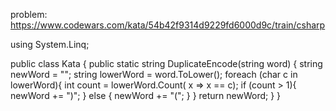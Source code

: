 problem: https://www.codewars.com/kata/54b42f9314d9229fd6000d9c/train/csharp

using System.Linq;

public class Kata
{
public static string DuplicateEncode(string word)
{
string newWord = "";
string lowerWord = word.ToLower();
foreach (char c in lowerWord){
int count = lowerWord.Count( x => x == c);
if (count > 1){
newWord += ")";
}
else {
newWord += "(";
}
}
return newWord;
}
}
